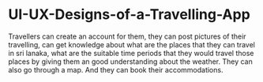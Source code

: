 # UI-UX-Designs-of-a-Travelling-App

Travellers can create an account for them, they can post pictures of their travelling, can get knowledge about what are the places that they can travel in sri lanaka, what are the
suitable time periods that they would travel those places by giving them an good understanding about the weather. They can also go through a map. And they can book their accommodations.
